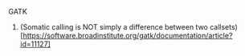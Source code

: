 GATK

1. (Somatic calling is NOT simply a difference between two callsets)[https://software.broadinstitute.org/gatk/documentation/article?id=11127]
